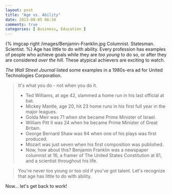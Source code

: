 ```yaml
---
layout: post
title: "Age vs. Ability"
date: 2013-08-05 06:34
comments: true
categories: [ Business, Education ]
---
```

{% imgcap right /images/Benjamin-Franklin.jpg Columnist. Statesman. Scientist. %}
Age has little to do with ability. Every profession has examples of people who achieve goals while they are _too young_ to do so, or after they are considered _over the hill_. These atypical achievers are exciting to watch.

_The Wall Street Journal_ listed some examples in a 1980s-era ad for United Technologies Corporation.
<!--more-->
>It's what you do - not when you do it.
>
>* Ted Williams, at age 42, slammed a home run in his last official at bat.
>* Mickey Mantle, age 20, hit 23 home runs in his first full year in the major leagues.
>* Golda Meir was 71 when she became Prime Minister of Israel.
>* William Pitt II was 24 when he became Prime Minister of Great Britain.
>* George Bernard Shaw was 94 when one of his plays was first produced.
>* Mozart was just seven when his first composition was published.
>* Now, how about this? Benjamin Franklin was a newspaper columnist at 16, a framer of The United States Constitution at 81, and a scientist throughout his life.

>You're never too young or too old if you've got talent. Let's recognize that age has little to do with ability.

Now... let's get back to work!
